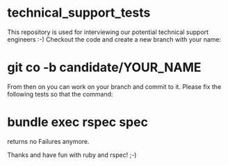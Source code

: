 technical_support_tests
=======================
This repository is used for interviewing our potential technical support engineers :-)
Checkout the code and create a new branch with your name:
# git co -b candidate/YOUR_NAME

From then on you can work on your branch and commit to it.
Please fix the following tests so that the command:

# bundle exec rspec spec

returns no Failures anymore.

Thanks and have fun with ruby and rspec! ;-)
